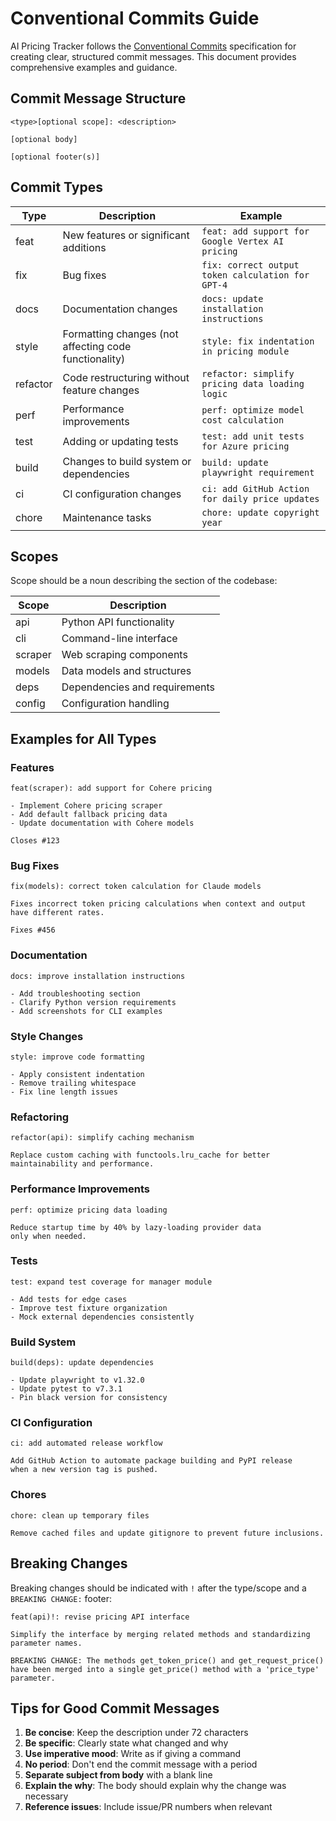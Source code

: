 # Conventional Commits Guide

AI Pricing Tracker follows the [Conventional Commits](https://www.conventionalcommits.org/) specification for creating clear, structured commit messages. This document provides comprehensive examples and guidance.

## Commit Message Structure

```
<type>[optional scope]: <description>

[optional body]

[optional footer(s)]
```

## Commit Types

| Type | Description | Example |
|------|-------------|---------|
| feat | New features or significant additions | `feat: add support for Google Vertex AI pricing` |
| fix | Bug fixes | `fix: correct output token calculation for GPT-4` |
| docs | Documentation changes | `docs: update installation instructions` |
| style | Formatting changes (not affecting code functionality) | `style: fix indentation in pricing module` |
| refactor | Code restructuring without feature changes | `refactor: simplify pricing data loading logic` |
| perf | Performance improvements | `perf: optimize model cost calculation` |
| test | Adding or updating tests | `test: add unit tests for Azure pricing` |
| build | Changes to build system or dependencies | `build: update playwright requirement` |
| ci | CI configuration changes | `ci: add GitHub Action for daily price updates` |
| chore | Maintenance tasks | `chore: update copyright year` |

## Scopes

Scope should be a noun describing the section of the codebase:

| Scope | Description |
|-------|-------------|
| api | Python API functionality |
| cli | Command-line interface |
| scraper | Web scraping components |
| models | Data models and structures |
| deps | Dependencies and requirements |
| config | Configuration handling |

## Examples for All Types

### Features

```
feat(scraper): add support for Cohere pricing

- Implement Cohere pricing scraper
- Add default fallback pricing data
- Update documentation with Cohere models

Closes #123
```

### Bug Fixes

```
fix(models): correct token calculation for Claude models

Fixes incorrect token pricing calculations when context and output 
have different rates.

Fixes #456
```

### Documentation

```
docs: improve installation instructions

- Add troubleshooting section
- Clarify Python version requirements
- Add screenshots for CLI examples
```

### Style Changes

```
style: improve code formatting

- Apply consistent indentation
- Remove trailing whitespace
- Fix line length issues
```

### Refactoring

```
refactor(api): simplify caching mechanism

Replace custom caching with functools.lru_cache for better 
maintainability and performance.
```

### Performance Improvements

```
perf: optimize pricing data loading

Reduce startup time by 40% by lazy-loading provider data
only when needed.
```

### Tests

```
test: expand test coverage for manager module

- Add tests for edge cases
- Improve test fixture organization
- Mock external dependencies consistently
```

### Build System

```
build(deps): update dependencies

- Update playwright to v1.32.0
- Update pytest to v7.3.1
- Pin black version for consistency
```

### CI Configuration

```
ci: add automated release workflow

Add GitHub Action to automate package building and PyPI release
when a new version tag is pushed.
```

### Chores

```
chore: clean up temporary files

Remove cached files and update gitignore to prevent future inclusions.
```

## Breaking Changes

Breaking changes should be indicated with `!` after the type/scope and a `BREAKING CHANGE:` footer:

```
feat(api)!: revise pricing API interface

Simplify the interface by merging related methods and standardizing
parameter names.

BREAKING CHANGE: The methods get_token_price() and get_request_price()
have been merged into a single get_price() method with a 'price_type'
parameter.
```

## Tips for Good Commit Messages

1. **Be concise**: Keep the description under 72 characters
2. **Be specific**: Clearly state what changed and why
3. **Use imperative mood**: Write as if giving a command
4. **No period**: Don't end the commit message with a period
5. **Separate subject from body** with a blank line
6. **Explain the why**: The body should explain why the change was necessary
7. **Reference issues**: Include issue/PR numbers when relevant